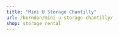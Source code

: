 ```yaml
---
title: "Mini U Storage Chantilly"
url: /herndon/mini-u-storage-chantilly/
shop: storage rental
---
```

